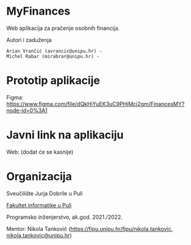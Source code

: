 # MyFinances
Web aplikacija za pračenje osobnih financija.

Autori i zaduženja

    Arian Vrančić (avrancic@unipu.hr) - 
    Michel Rabar (mirabrar@unipu.hr) - 

# Prototip aplikacije

Figma: https://www.figma.com/file/dQkHiYuEK3uC9PHjMcj2gm/FinancesMY?node-id=0%3A1

# Javni link na aplikaciju

Web: (dodat će se kasnije)
# Organizacija

Sveučilište Jurja Dobrile u Puli

<a href="https://fipu.unipu.hr/" target="_blank">Fakultet informatike u Puli</a>

Programsko inženjerstvo, ak.god. 2021./2022.

Mentor: Nikola Tanković (https://fipu.unipu.hr/fipu/nikola.tankovic, nikola.tankovic@unipu.hr)
